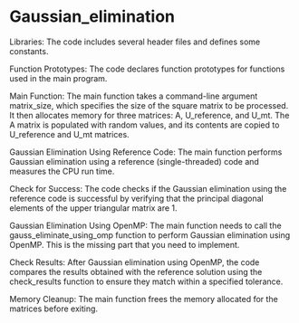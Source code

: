 # Gaussian_elimination
Libraries: The code includes several header files and defines some constants.

Function Prototypes: The code declares function prototypes for functions used in the main program.

Main Function: The main function takes a command-line argument matrix_size, which specifies the size of the square matrix to be processed. It then allocates memory for three matrices: A, U_reference, and U_mt. The A matrix is populated with random values, and its contents are copied to U_reference and U_mt matrices.

Gaussian Elimination Using Reference Code: The main function performs Gaussian elimination using a reference (single-threaded) code and measures the CPU run time.

Check for Success: The code checks if the Gaussian elimination using the reference code is successful by verifying that the principal diagonal elements of the upper triangular matrix are 1.

Gaussian Elimination Using OpenMP: The main function needs to call the gauss_eliminate_using_omp function to perform Gaussian elimination using OpenMP. This is the missing part that you need to implement.

Check Results: After Gaussian elimination using OpenMP, the code compares the results obtained with the reference solution using the check_results function to ensure they match within a specified tolerance.

Memory Cleanup: The main function frees the memory allocated for the matrices before exiting.
